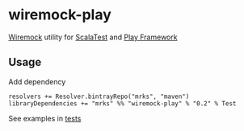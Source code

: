 # wiremock-play

[Wiremock](http://wiremock.org/) utility for [ScalaTest](http://www.scalatest.org/) and [Play Framework](https://www.playframework.com/)

## Usage

Add dependency
```
resolvers += Resolver.bintrayRepo("mrks", "maven")
libraryDependencies += "mrks" %% "wiremock-play" % "0.2" % Test
```

See examples in [tests](src/test/scala/mrks/wiremock/WiremockSpec.scala)
